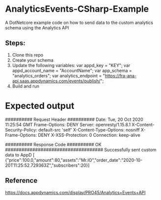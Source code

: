 # AnalyticsEvents-CSharp-Example

A DotNetcore example code on how to send data to the custom analytics schema using the Analytics API

## Steps: 
1. Clone this repo
2. Create your schema
3. Update the following variables: 
     var appd_key = "KEY";
     var appd_account_name = "AccountName";
     var app_schema = "analytics_orders";
     var analytics_endpoint = "https://fra-ana-api.saas.appdynamics.com/events/publish/";
 3. Build and run 
 
# Expected output
 
########## Request Header ##########
Date: Tue, 20 Oct 2020 11:25:54 GMT
Frame-Options: DENY
Server: openresty/1.15.8.1
X-Content-Security-Policy: default-src 'self'
X-Content-Type-Options: nosniff
X-Frame-Options: DENY
X-XSS-Protection: 0
Connection: keep-alive

########## Response Code ##########
OK
####################################
Successfully sent custom data to AppD 
[ {"price":100.0,"amount":80,"assets":"Mr.IO","order_date":"2020-10-20T11:25:52.729363Z","subscribers":20}]


## Reference 
https://docs.appdynamics.com/display/PRO45/Analytics+Events+API
